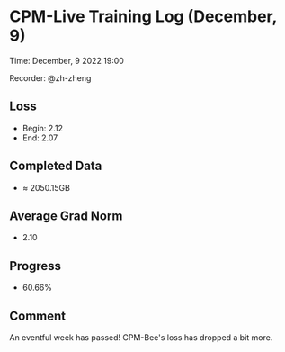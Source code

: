 
# CPM-Live Training Log (December, 9)

Time: December, 9 2022 19:00

Recorder: @zh-zheng

## Loss
- Begin: 2.12
- End: 2.07
	
## Completed Data
- $\approx$ 2050.15GB

## Average Grad Norm
- 2.10

## Progress
- 60.66%

## Comment

An eventful week has passed! CPM-Bee's loss has dropped a bit more.
